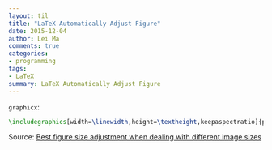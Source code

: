 ```yaml
---
layout: til
title: "LaTeX Automatically Adjust Figure"
date: 2015-12-04
author: Lei Ma
comments: true
categories:
- programming
tags:
- LaTeX
summary: LaTeX Automatically Adjust Figure
---
```


`graphicx`:

```tex
\includegraphics[width=\linewidth,height=\textheight,keepaspectratio]{picture.png}
```

Source: [Best figure size adjustment when dealing with different image sizes](http://tex.stackexchange.com/questions/17380/best-figure-size-adjustment-when-dealing-with-different-image-sizes)
